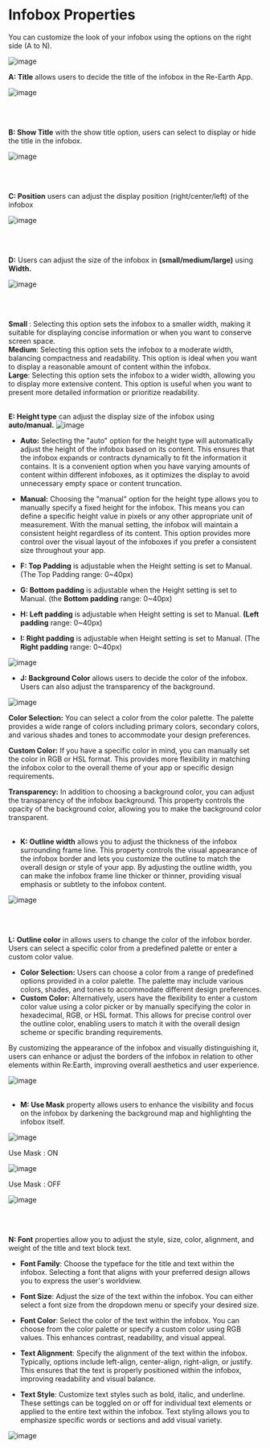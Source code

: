 # Infobox Properties

You can customize the look of your infobox using the options on the right side (A to N).

![image](https://github.com/CS-eukarya/User-Manual-English-/assets/154571156/62d050a9-5661-440e-860d-d58903318368)

**A: Title** allows users to decide the title of the infobox in the Re-Earth App.

![image](https://github.com/CS-eukarya/User-Manual-English-/assets/154571156/bb166c09-d06e-4d17-91e7-0c6518078ef6)

<br>
<br>

**B: Show Title** with the show title option, users can select to display or hide the title in the infobox.

![image](https://github.com/CS-eukarya/User-Manual-English-/assets/154571156/b962146c-d27c-4f46-a0e4-fa9988612682)

<br>
<br>

**C: Position** users can adjust the display position (right/center/left) of the infobox 

![image](https://github.com/CS-eukarya/User-Manual-English-/assets/154571156/eb7a1ba9-fe5c-462a-b03f-0128bdf4bc6b)

<br>
<br>

**D:** Users can adjust the size of the infobox in **(small/medium/large)** using **Width.** 

![image](https://github.com/CS-eukarya/User-Manual-English-/assets/154571156/f23b4f25-a080-407c-924d-8d7da740234e)

<br>
<br>

**Small** : Selecting this option sets the infobox to a smaller width, making it suitable for displaying concise information or when you want to conserve screen space.
<br>
**Medium**: Selecting this option sets the infobox to a moderate width, balancing compactness and readability. This option is ideal when you want to display a reasonable amount of content within the infobox.
<br>
**Large**: Selecting this option sets the infobox to a wider width, allowing you to display more extensive content. This option is useful when you want to present more detailed information or prioritize readability.
<br>
<br>

**E: Height type** can adjust the display size of the infobox using **auto/manual.**
![image](https://github.com/CS-eukarya/User-Manual-English-/assets/154571156/2ad589f9-bcfb-4ad5-a2ac-f18228217430)


- **Auto:** Selecting the "auto" option for the height type will automatically adjust the height of the infobox based on its content. This ensures that the infobox expands or contracts dynamically to fit the information it contains. It is a convenient option when you have varying amounts of content within different infoboxes, as it optimizes the display to avoid unnecessary empty space or content truncation.
- **Manual:** Choosing the "manual" option for the height type allows you to manually specify a fixed height for the infobox. This means you can define a specific height value in pixels or any other appropriate unit of measurement. With the manual setting, the infobox will maintain a consistent height regardless of its content. This option provides more control over the visual layout of the infoboxes if you prefer a consistent size throughout your app.

- **F: Top Padding** is adjustable when the Height setting is set to Manual.
(The Top Padding range: 0~40px)
- **G: Bottom padding**  is adjustable when the Height setting is set to Manual.
(the **Bottom padding** range: 0~40px)
- **H: Left padding** is adjustable when Height setting is set to Manual.
**(Left padding** range: 0~40px)
- **I: Right padding** is adjustable when Height setting is set to Manual.
(The **Right padding** range: 0~40px)

![image](https://github.com/CS-eukarya/User-Manual-English-/assets/154571156/3dc6d80c-5107-48fe-a8fc-e1b4fe78f7ed)

  
- **J: Background Color** allows users to decide the color of the infobox. Users can also adjust the transparency of the background.

![image](https://github.com/CS-eukarya/User-Manual-English-/assets/154571156/2e3a3922-01e3-4798-a1ac-076cc6a2bc31)


**Color Selection:** You can select a color from the color palette. The palette provides a wide range of colors including primary colors, secondary colors, and various shades and tones to accommodate your design preferences.

**Custom Color:** If you have a specific color in mind, you can manually set the color in RGB or HSL format. This provides more flexibility in matching the infobox color to the overall theme of your app or specific design requirements.

**Transparency:** In addition to choosing a background color, you can adjust the transparency of the infobox background. This property controls the opacity of the background color, allowing you to make the background color transparent.
<br>
<br>

- **K: Outline width** allows you to adjust the thickness of the infobox surrounding frame line. This property controls the visual appearance of the infobox border and lets you customize the outline to match the overall design or style of your app. By adjusting the outline width, you can make the infobox frame line thicker or thinner, providing visual emphasis or subtlety to the infobox content.

![image](https://github.com/CS-eukarya/User-Manual-English-/assets/154571156/0b2cb331-2b14-4b08-a511-785cf8385254)

<br>
<br>

**L:** **Outline color** in allows users to change the color of the infobox border. Users can select a specific color from a predefined palette or enter a custom color value.

- **Color Selection:** Users can choose a color from a range of predefined options provided in a color palette. The palette may include various colors, shades, and tones to accommodate different design preferences.
- **Custom Color:** Alternatively, users have the flexibility to enter a custom color value using a color picker or by manually specifying the color in hexadecimal, RGB, or HSL format. This allows for precise control over the outline color, enabling users to match it with the overall design scheme or specific branding requirements.

By customizing the appearance of the infobox and visually distinguishing it, users can enhance or adjust the borders of the infobox in relation to other elements within Re:Earth, improving overall aesthetics and user experience.

![image](https://github.com/CS-eukarya/User-Manual-English-/assets/154571156/e367a6ad-cbba-433a-9ac7-c8a203f99c70)
<br>
<br>

- **M: Use Mask** property allows users to enhance the visibility and focus on the infobox by darkening the background map and highlighting the infobox itself.

![image](https://github.com/CS-eukarya/User-Manual-English-/assets/154571156/cb0a3e86-7a31-4a29-8b27-9a38b443811a)

Use Mask : ON

![image](https://github.com/CS-eukarya/User-Manual-English-/assets/154571156/9be50bdc-ee84-4e63-8b90-9d4ce0346f9e)

Use Mask : OFF

![image](https://github.com/CS-eukarya/User-Manual-English-/assets/154571156/5791d05b-917c-48a5-af61-21930d1d9d4f)

<br>
<br>

**N: Font** properties allow you to adjust the style, size, color, alignment, and weight of the title and text block text.

- **Font Family**: Choose the typeface for the title and text within the infobox. Selecting a font that aligns with your preferred design allows you to express the user's worldview.

- **Font Size**: Adjust the size of the text within the infobox. You can either select a font size from the dropdown menu or specify your desired size.

- **Font Color**: Select the color of the text within the infobox. You can choose from the color palette or specify a custom color using RGB values. This enhances contrast, readability, and visual appeal.

- **Text Alignment**: Specify the alignment of the text within the infobox. Typically, options include left-align, center-align, right-align, or justify. This ensures that the text is properly positioned within the infobox, improving readability and visual balance.

- **Text Style**: Customize text styles such as bold, italic, and underline. These settings can be toggled on or off for individual text elements or applied to the entire text within the infobox. Text styling allows you to emphasize specific words or sections and add visual variety.

![image](https://github.com/CS-eukarya/User-Manual-English-/assets/154571156/d6e0b836-a347-4c5e-9574-d51b33c73c59)

<br>
<br>
